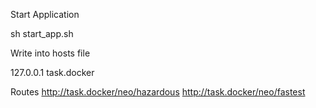 Start Application

sh start_app.sh


Write into hosts file

127.0.0.1 task.docker

Routes 
http://task.docker/neo/hazardous
http://task.docker/neo/fastest